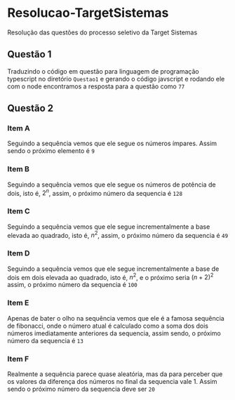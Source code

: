 # Resolucao-TargetSistemas
Resolução das questões do processo seletivo da Target Sistemas

## Questão 1
Traduzindo o código em questão para linguagem de programação typescript no diretório `Questao1` e gerando o código javscript e rodando ele com o node encontramos a resposta para a questão como `77`

## Questão 2

### Item A
Seguindo a sequência vemos que ele segue os números ímpares. Assim sendo o próximo elemento é `9`

### Item B
Seguindo a sequência vemos que ele segue os números de potência de dois, isto é, $2^n$, assim, o 
próximo número da sequencia é `128`

### Item C
Seguindo a sequência vemos que ele segue incrementalmente a base elevada ao quadrado, isto é, $n^2$, assim, o próximo número da sequencia é `49`

### Item D
Seguindo a sequência vemos que ele segue incrementalmente a base de dois em dois elevada ao quadrado, isto é, $n^2$, e o próximo seria $(n+2)^2$ assim, o próximo número da sequencia é `100`

### Item E
Apenas de bater o olho na sequência vemos que ele é a famosa sequência de fibonacci, onde o número
atual é calculado como a soma dos dois números imediatamente anteriores da sequencia, assim sendo, 
o próximo número da sequencia é `13`

### Item F
Realmente a sequência parece quase aleatória, mas da para perceber que os valores da diferença dos números no final da sequencia vale 1. Assim sendo o próximo número da sequencia deve ser `20`  